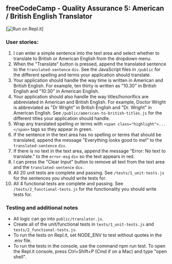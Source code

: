 **freeCodeCamp** - Quality Assurance 5: American / British English Translator
------

[![Run on Repl.it](https://highlevelwingedcloudcomputing--five-nine.repl.co/)]

### User stories:

1. I can enter a simple sentence into the text area and select whether to translate to British or American English from the dropdown menu.
1. When the "Translate" button is pressed, append the translated sentence to the `translated-sentence` `div`. See the JavaScript files in `/public` for the different spelling and terms your application should translate.
1. Your application should handle the way time is written in American and British English. For example, ten thirty is written as "10.30" in British English and "10:30" in American English.
1. Your application should also handle the way titles/honorifics are abbreviated in American and British English. For example, Doctor Wright is abbreviated as "Dr Wright" in British English and "Dr. Wright" in American English. See `/public/american-to-british-titles.js` for the different titles your application should handle.
1. Wrap any translated spelling or terms with `<span class="highlight">...</span>` tags so they appear in green.
1. If the sentence in the text area has no spelling or terms that should be translated, append the message "Everything looks good to me!" to the `translated-sentence` `div`.
1. If there is no text in the text area, append the message "Error: No text to translate." to the `error-msg` `div` so the text appears in red.
1. I can press the "Clear Input" button to remove all text from the text area and the `translated-sentence` `div`.
1. All 20 unit tests are complete and passing. See `/tests/1_unit-tests.js` for the sentences you should write tests for.
1. All 4 functional tests are complete and passing. See `/tests/2_functional-tests.js` for the functionality you should write tests for.

### Testing and additional notes

* All logic can go into `public/translator.js`.
* Create all of the unit/functional tests in `tests/1_unit-tests.js` and `tests/2_functional-tests.js`.
* To run the tests on Repl.it, set NODE_ENV to test without quotes in the .env file.
* To run the tests in the console, use the command npm run test. To open the Repl.it console, press Ctrl+Shift+P (Cmd if on a Mac) and type "open shell".
